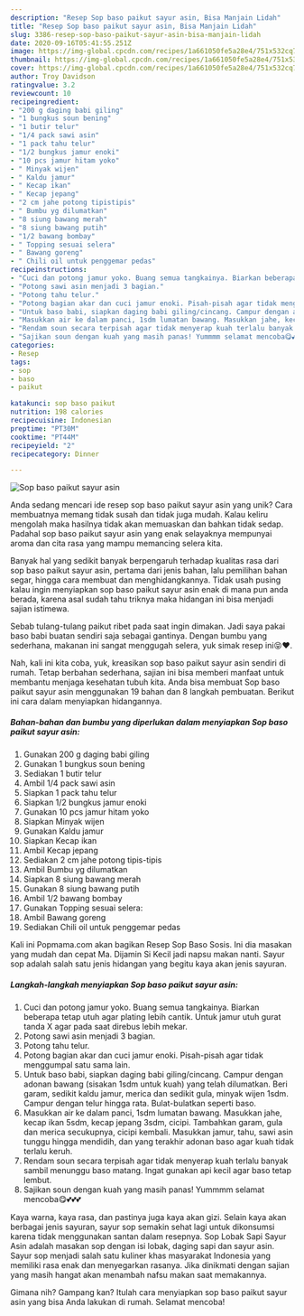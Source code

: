```yaml
---
description: "Resep Sop baso paikut sayur asin, Bisa Manjain Lidah"
title: "Resep Sop baso paikut sayur asin, Bisa Manjain Lidah"
slug: 3386-resep-sop-baso-paikut-sayur-asin-bisa-manjain-lidah
date: 2020-09-16T05:41:55.251Z
image: https://img-global.cpcdn.com/recipes/1a661050fe5a28e4/751x532cq70/sop-baso-paikut-sayur-asin-foto-resep-utama.jpg
thumbnail: https://img-global.cpcdn.com/recipes/1a661050fe5a28e4/751x532cq70/sop-baso-paikut-sayur-asin-foto-resep-utama.jpg
cover: https://img-global.cpcdn.com/recipes/1a661050fe5a28e4/751x532cq70/sop-baso-paikut-sayur-asin-foto-resep-utama.jpg
author: Troy Davidson
ratingvalue: 3.2
reviewcount: 10
recipeingredient:
- "200 g daging babi giling"
- "1 bungkus soun bening"
- "1 butir telur"
- "1/4 pack sawi asin"
- "1 pack tahu telur"
- "1/2 bungkus jamur enoki"
- "10 pcs jamur hitam yoko"
- " Minyak wijen"
- " Kaldu jamur"
- " Kecap ikan"
- " Kecap jepang"
- "2 cm jahe potong tipistipis"
- " Bumbu yg dilumatkan"
- "8 siung bawang merah"
- "8 siung bawang putih"
- "1/2 bawang bombay"
- " Topping sesuai selera"
- " Bawang goreng"
- " Chili oil untuk penggemar pedas"
recipeinstructions:
- "Cuci dan potong jamur yoko. Buang semua tangkainya. Biarkan beberapa tetap utuh agar plating lebih cantik. Untuk jamur utuh gurat tanda X agar pada saat direbus lebih mekar."
- "Potong sawi asin menjadi 3 bagian."
- "Potong tahu telur."
- "Potong bagian akar dan cuci jamur enoki. Pisah-pisah agar tidak menggumpal satu sama lain."
- "Untuk baso babi, siapkan daging babi giling/cincang. Campur dengan adonan bawang (sisakan 1sdm untuk kuah) yang telah dilumatkan. Beri garam, sedikit kaldu jamur, merica dan sedikit gula, minyak wijen 1sdm. Campur dengan telur hingga rata. Bulat-bulatkan seperti baso."
- "Masukkan air ke dalam panci, 1sdm lumatan bawang. Masukkan jahe, kecap ikan 5sdm, kecap jepang 3sdm, cicipi. Tambahkan garam, gula dan merica secukupnya, cicipi kembali. Masukkan jamur, tahu, sawi asin tunggu hingga mendidih, dan yang terakhir adonan baso agar kuah tidak terlalu keruh."
- "Rendam soun secara terpisah agar tidak menyerap kuah terlalu banyak sambil menunggu baso matang. Ingat gunakan api kecil agar baso tetap lembut."
- "Sajikan soun dengan kuah yang masih panas! Yummmm selamat mencoba😋💕💕💕"
categories:
- Resep
tags:
- sop
- baso
- paikut

katakunci: sop baso paikut 
nutrition: 198 calories
recipecuisine: Indonesian
preptime: "PT30M"
cooktime: "PT44M"
recipeyield: "2"
recipecategory: Dinner

---
```



![Sop baso paikut sayur asin](https://img-global.cpcdn.com/recipes/1a661050fe5a28e4/751x532cq70/sop-baso-paikut-sayur-asin-foto-resep-utama.jpg)

Anda sedang mencari ide resep sop baso paikut sayur asin yang unik? Cara membuatnya memang tidak susah dan tidak juga mudah. Kalau keliru mengolah maka hasilnya tidak akan memuaskan dan bahkan tidak sedap. Padahal sop baso paikut sayur asin yang enak selayaknya mempunyai aroma dan cita rasa yang mampu memancing selera kita.

Banyak hal yang sedikit banyak berpengaruh terhadap kualitas rasa dari sop baso paikut sayur asin, pertama dari jenis bahan, lalu pemilihan bahan segar, hingga cara membuat dan menghidangkannya. Tidak usah pusing kalau ingin menyiapkan sop baso paikut sayur asin enak di mana pun anda berada, karena asal sudah tahu triknya maka hidangan ini bisa menjadi sajian istimewa.

Sebab tulang-tulang paikut ribet pada saat ingin dimakan. Jadi saya pakai baso babi buatan sendiri saja sebagai gantinya. Dengan bumbu yang sederhana, makanan ini sangat menggugah selera, yuk simak resep ini😝❤.


Nah, kali ini kita coba, yuk, kreasikan sop baso paikut sayur asin sendiri di rumah. Tetap berbahan sederhana, sajian ini bisa memberi manfaat untuk membantu menjaga kesehatan tubuh kita. Anda bisa membuat Sop baso paikut sayur asin menggunakan 19 bahan dan 8 langkah pembuatan. Berikut ini cara dalam menyiapkan hidangannya.

<!--inarticleads1-->

##### Bahan-bahan dan bumbu yang diperlukan dalam menyiapkan Sop baso paikut sayur asin:

1. Gunakan 200 g daging babi giling
1. Gunakan 1 bungkus soun bening
1. Sediakan 1 butir telur
1. Ambil 1/4 pack sawi asin
1. Siapkan 1 pack tahu telur
1. Siapkan 1/2 bungkus jamur enoki
1. Gunakan 10 pcs jamur hitam yoko
1. Siapkan  Minyak wijen
1. Gunakan  Kaldu jamur
1. Siapkan  Kecap ikan
1. Ambil  Kecap jepang
1. Sediakan 2 cm jahe potong tipis-tipis
1. Ambil  Bumbu yg dilumatkan
1. Siapkan 8 siung bawang merah
1. Gunakan 8 siung bawang putih
1. Ambil 1/2 bawang bombay
1. Gunakan  Topping sesuai selera:
1. Ambil  Bawang goreng
1. Sediakan  Chili oil untuk penggemar pedas


Kali ini Popmama.com akan bagikan Resep Sop Baso Sosis. Ini dia masakan yang mudah dan cepat Ma. Dijamin Si Kecil jadi napsu makan nanti. Sayur sop adalah salah satu jenis hidangan yang begitu kaya akan jenis sayuran. 

<!--inarticleads2-->

##### Langkah-langkah menyiapkan Sop baso paikut sayur asin:

1. Cuci dan potong jamur yoko. Buang semua tangkainya. Biarkan beberapa tetap utuh agar plating lebih cantik. Untuk jamur utuh gurat tanda X agar pada saat direbus lebih mekar.
1. Potong sawi asin menjadi 3 bagian.
1. Potong tahu telur.
1. Potong bagian akar dan cuci jamur enoki. Pisah-pisah agar tidak menggumpal satu sama lain.
1. Untuk baso babi, siapkan daging babi giling/cincang. Campur dengan adonan bawang (sisakan 1sdm untuk kuah) yang telah dilumatkan. Beri garam, sedikit kaldu jamur, merica dan sedikit gula, minyak wijen 1sdm. Campur dengan telur hingga rata. Bulat-bulatkan seperti baso.
1. Masukkan air ke dalam panci, 1sdm lumatan bawang. Masukkan jahe, kecap ikan 5sdm, kecap jepang 3sdm, cicipi. Tambahkan garam, gula dan merica secukupnya, cicipi kembali. Masukkan jamur, tahu, sawi asin tunggu hingga mendidih, dan yang terakhir adonan baso agar kuah tidak terlalu keruh.
1. Rendam soun secara terpisah agar tidak menyerap kuah terlalu banyak sambil menunggu baso matang. Ingat gunakan api kecil agar baso tetap lembut.
1. Sajikan soun dengan kuah yang masih panas! Yummmm selamat mencoba😋💕💕💕


Kaya warna, kaya rasa, dan pastinya juga kaya akan gizi. Selain kaya akan berbagai jenis sayuran, sayur sop semakin sehat lagi untuk dikonsumsi karena tidak menggunakan santan dalam resepnya. Sop Lobak Sapi Sayur Asin adalah masakan sop dengan isi lobak, daging sapi dan sayur asin. Sayur sop menjadi salah satu kuliner khas masyarakat Indonesia yang memiliki rasa enak dan menyegarkan rasanya. Jika dinikmati dengan sajian yang masih hangat akan menambah nafsu makan saat memakannya. 

Gimana nih? Gampang kan? Itulah cara menyiapkan sop baso paikut sayur asin yang bisa Anda lakukan di rumah. Selamat mencoba!
